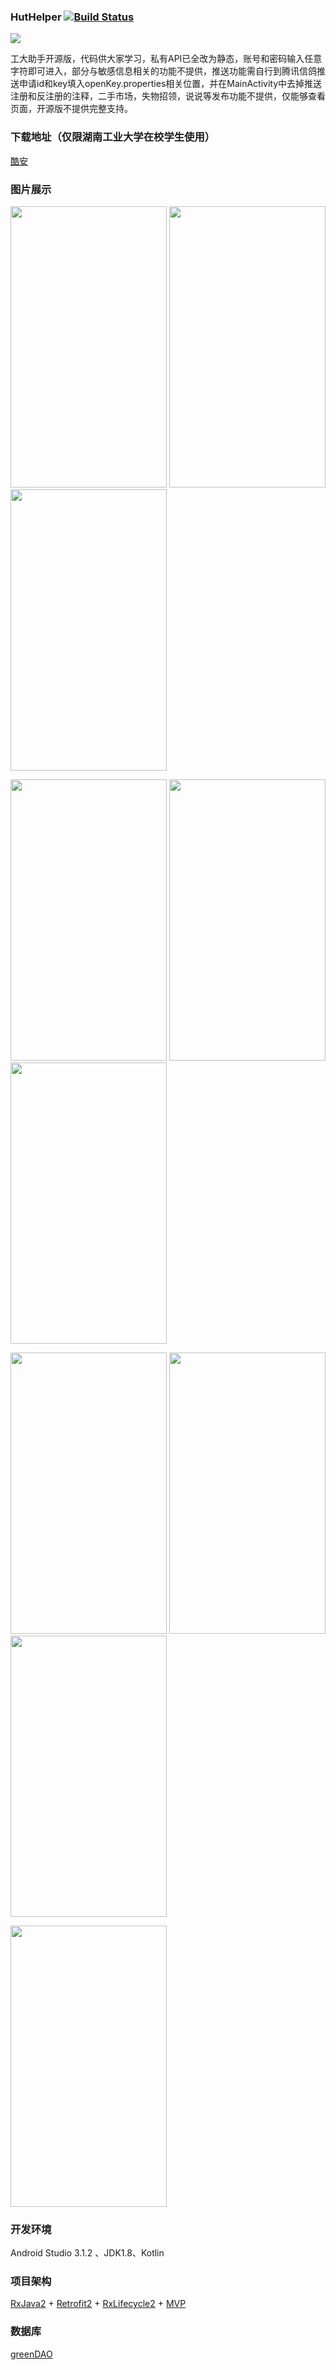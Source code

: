 ### HutHelper [![Build Status](https://travis-ci.org/nicolite/HutHelper.svg?branch=opensource)](https://travis-ci.org/nicolite/HutHelper)

![](https://raw.githubusercontent.com/nicolite/HutHelper/opensource/app/src/main/res/mipmap-xxxhdpi/ic_launcher_round.png)  

工大助手开源版，代码供大家学习，私有API已全改为静态，账号和密码输入任意字符即可进入，部分与敏感信息相关的功能不提供，推送功能需自行到腾讯信鸽推送申请id和key填入openKey.properties相关位置，并在MainActivity中去掉推送注册和反注册的注释，二手市场，失物招领，说说等发布功能不提供，仅能够查看页面，开源版不提供完整支持。

### 下载地址（仅限湖南工业大学在校学生使用）

[酷安](https://www.coolapk.com/apk/cn.nicolite.huthelper)

### 图片展示

<image src=https://raw.githubusercontent.com/nicolite/HutHelper/opensource/image/f1.jpg width=250 height=450> <image src=https://raw.githubusercontent.com/nicolite/HutHelper/opensource/image/f2.jpg width=250 height=450> <image src=https://raw.githubusercontent.com/nicolite/HutHelper/opensource/image/f3.jpg width=250 height=450>

<image src=https://raw.githubusercontent.com/nicolite/HutHelper/opensource/image/f4.jpg width=250 height=450> <image src=https://raw.githubusercontent.com/nicolite/HutHelper/opensource/image/f5.jpg width=250 height=450> <image src=https://raw.githubusercontent.com/nicolite/HutHelper/opensource/image/f6.jpg width=250 height=450>

<image src=https://raw.githubusercontent.com/nicolite/HutHelper/opensource/image/f7.jpg width=250 height=450> <image src=https://raw.githubusercontent.com/nicolite/HutHelper/opensource/image/f8.jpg width=250 height=450> <image src=https://raw.githubusercontent.com/nicolite/HutHelper/opensource/image/f9.jpg width=250 height=450>

<image src=https://raw.githubusercontent.com/nicolite/HutHelper/opensource/image/f10.jpg width=250 height=450>

### 开发环境

Android Studio 3.1.2 、JDK1.8、Kotlin

### 项目架构

[RxJava2](https://github.com/ReactiveX/RxJava) + [Retrofit2](http://square.github.io/retrofit/) + [RxLifecycle2](https://github.com/trello/RxLifecycle) + [MVP](https://github.com/nicolite/archer)

### 数据库

[greenDAO](http://greenrobot.org/greendao/)